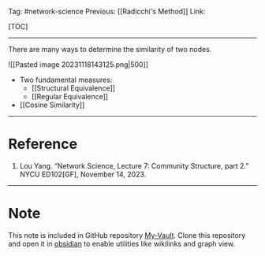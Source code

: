 Tag: #network-science 
Previous: [[Radicchi's Method]]
Link: 

[TOC]

---

There are many ways to determine the similarity of two nodes.

![[Pasted image 20231118143125.png|500]]

- Two fundamental measures:
	- [[Structural Equivalence]]
	- [[Regular Equivalence]]
- [[Cosine Similarity]]

---

# Reference

1. Lou Yang. “Network Science, Lecture 7: Community Structure, part 2.” NYCU ED102[GF], November 14, 2023.

---

# Note

This note is included in GitHub repository [My-Vault](https://github.com/LittleD3092/My-Vault.git). Clone this repository and open it in [obsidian](https://obsidian.md/) to enable utilities like wikilinks and graph view.
